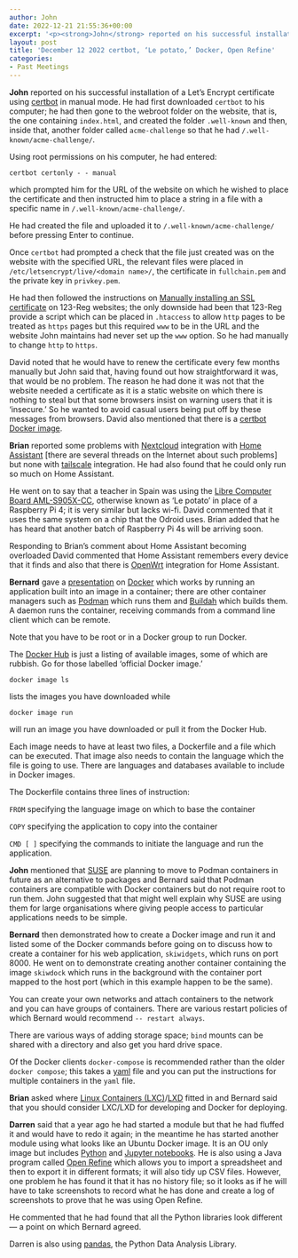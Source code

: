 ```yaml
---
author: John
date: 2022-12-21 21:55:36+00:00
excerpt: '<p><strong>John</strong> reported on his successful installation of a Let’s Encrypt certificate using <a href="https://certbot.eff.org/" type="text/html" role="link">certbot</a> in manual mode. He had first downloaded <code>certbot</code> to his computer; he had then gone to the webroot folder on the website, that is, the one containing <code>index.html</code>, and created the folder <code>.well-known</code> and then, inside that, another folder called <code>acme-challenge</code> so that he had <code>/.well-known/acme-challenge/</code>.</p>'
layout: post
title: 'December 12 2022 certbot, ‘Le potato,’ Docker, Open Refine'
categories:
- Past Meetings
---
```


<p><strong>John</strong> reported on his successful installation of a Let’s Encrypt certificate using <a href="https://certbot.eff.org/" type="text/html" role="link">certbot</a> in manual mode. He had first downloaded <code>certbot</code> to his computer; he had then gone to the webroot folder on the website, that is, the one containing <code>index.html</code>, and created the folder <code>.well-known</code> and then, inside that, another folder called <code>acme-challenge</code> so that he had <code>/.well-known/acme-challenge/</code>.</p><p>Using root permissions on his computer, he had entered:</p><p><code>certbot certonly - - manual</code></p><p>which prompted him for the URL of the website on which he wished to place the certificate and then instructed him to place a string in a file with a specific name in <code>/.well-known/acme-challenge/</code>.</p><p>He had created the file and uploaded it to <code>/.well-known/acme-challenge/</code> before pressing Enter to continue.</p><p>Once <code>certbot</code> had prompted a check that the file just created was on the website with the specified URL, the relevant files were placed in <code>/etc/letsencrypt/live/&lt;domain name&gt;/</code>, the certificate in <code>fullchain.pem</code> and the private key in <code>privkey.pem</code>.</p><p>He had then followed the instructions on <a href="https://www.123-reg.co.uk/support/hosting/manually-install-an-ssl-certificate-on-my-cpanel-hosting/" type="text/html" role="link">Manually installing an SSL certificate</a> on 123-Reg websites; the only downside had been that 123-Reg provide a script which can be placed in <code>.htaccess</code> to allow <code>http</code> pages to be treated as <code>https</code> pages but this required <code>www</code> to be in the URL and the website John maintains had never set up the <code>www</code> option. So he had manually to change <code>http</code> to <code>https</code>.</p><p>David noted that he would have to renew the certificate every few months manually but John said that, having found out how straightforward it was, that would be no problem. The reason he had done it was not that the website needed a certificate as it is a static website on which there is nothing to steal but that some browsers insist on warning users that it is ‘insecure.’ So he wanted to avoid casual users being put off by these messages from browsers. David also mentioned that there is a <a href="https://hub.docker.com/r/certbot/certbot/" type="text/html" role="link">certbot Docker image</a>.</p><p><strong>Brian</strong> reported some problems with <a href="https://nextcloud.com/" type="text/html" role="link">Nextcloud</a> integration with <a href="https://www.home-assistant.io/" type="text/html" role="link">Home Assistant</a> [there are several threads on the Internet about such problems] but none with <a href="https://tailscale.com/" type="text/html" role="link">tailscale</a> integration. He had also found that he could only run so much on Home Assistant.</p><p>He went on to say that a teacher in Spain was using the <a href="hhttps://libre.computer/products/aml-s905x-cc/" type="text/html" role="link">Libre Computer Board AML-S905X-CC</a>, otherwise known as ‘Le potato’ in place of a Raspberry Pi 4; it is very similar but lacks wi-fi. David commented that it uses the same system on a chip that the Odroid uses. Brian added that he has heard that another batch of Raspberry Pi 4s will be arriving soon.</p><p>Responding to Brian’s comment about Home Assistant becoming overloaded David commented that Home Assistant remembers every device that it finds and also that there is <a href="https://openwrt.org/" type="text/html" role="link">OpenWrt</a> integration for Home Assistant.</p><p><strong>Bernard</strong> gave a <a href="http://www.bradlug.co.uk/blog/2022/12/13/files/docker.odp" type="application/vnd.oasis.opendocument.presentation" role="link">presentation</a> on <a href="https://www.docker.com/" type="text/html" role="link">Docker</a> which works by running an application built into an image in a container; there are other container managers such as <a href="https://podman.io/" type="text/html" role="link">Podman</a> which runs them and <a href="https://buildah.io/" type="text/html" role="link">Buildah</a> which builds them. A daemon runs the container, receiving commands from a command line client which can be remote.</p><p>Note that you have to be root or in a Docker group to run Docker.</p><p>The <a href="https://hub.docker.com/" type="text/html" role="link">Docker Hub</a> is just a listing of available images, some of which are rubbish. Go for those labelled ‘official Docker image.’</p><p><code>docker image ls</code></p><p>lists the images you have downloaded while</p><p><code>docker image run <imagename></code></p><p>will run an image you have downloaded or pull it from the Docker Hub.</p><p>Each image needs to have at least two files, a Dockerfile and a file which can be executed. That image also needs to contain the language which the file is going to use. There are languages and databases available to include in Docker images.</p><p>The Dockerfile contains three lines of instruction:</p><p><code>FROM</code> specifying the language image on which to base the container</p><p><code>COPY</code> specifying the application to copy into the container</p><p><code>CMD [ ]</code> specifying the commands to initiate the language and run the application.</p><p><strong>John</strong> mentioned that <a href="https://documentation.suse.com/sles/15-SP4/html/SLES-all/cha-podman-overview.html" type="text/html" role="link">SUSE</a> are planning to move to Podman containers in future as an alternative to packages and Bernard said that Podman containers are compatible with Docker containers but do not require root to run them. John suggested that that might well explain why SUSE are using them for large organisations where giving people access to particular applications needs to be simple.</p><p><strong>Bernard</strong> then demonstrated how to create a Docker image and run it and listed some of the Docker commands before going on to discuss how to create a container for his web application, <code>skiwidgets</code>, which runs on port 8000. He went on to demonstrate creating another container containing the image <code>skiwdock</code> which runs in the background with the container port mapped to the host port (which in this example happen to be the same).</p><p>You can create your own networks and attach containers to the network and you can have groups of containers. There are various restart policies of which Bernard would recommend <code>-- restart always</code>.</p><p>There are various ways of adding storage space; <code>bind</code> mounts can be shared with a directory and also get you hard drive space.</p><p>Of the Docker clients <code>docker-compose</code> is recommended rather than the older <code>docker compose</code>; this takes a <a href="https://yaml.org/" type="text/html" role="link">yaml</a> file and you can put the instructions for multiple containers in the <code>yaml</code> file.</p><p><strong>Brian</strong> asked where <a href="https://en.wikipedia.org/wiki/LXC" type="text/html" role="link">Linux Containers (LXC)</a>/<a href="https://linuxcontainers.org/lxd/" type="text/html" role="link">LXD</a> fitted in and Bernard said that you should consider LXC/LXD for developing and Docker for deploying.</p><p><strong>Darren</strong> said that a year ago he had started a module but that he had fluffed it and would have to redo it again; in the meantime he has started another module using what looks like an Ubuntu Docker image. It is an OU only image but includes <a href="https://www.python.org/" type="text/html" role="link">Python</a> and <a href="https://en.wikipedia.org/wiki/Project_Jupyter" type="text/html" role="link">Jupyter notebooks</a>. He is also using a Java program called <a href="https://openrefine.org/" type="text/html" role="link">Open Refine</a> which allows you to import a spreadsheet and then to export it in different formats; it will also tidy up CSV files. However, one problem he has found it that it has no history file; so it looks as if he will have to take screenshots to record what he has done and create a log of screenshots to prove that he was using Open Refine.</p><p>He commented that he had found that all the Python libraries look different — a point on which Bernard agreed.</p><p>Darren is also using <a href="hhttps://pandas.pydata.org/" type="text/html" role="link">pandas</a>, the Python Data Analysis Library.</p>
